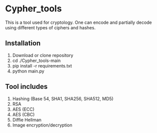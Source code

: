 # Cypher_tools

This is a tool used for cryptology. One can encode and partially decode using different types of ciphers and hashes. 


<h2> Installation </h2>
<ol> 
  <li> Download or clone repository </li>
  <li> cd ./Cypher_tools-main </li>
  <li> pip install -r requirements.txt </li>
  <li> python main.py </li>
</ol>
<h2> Tool includes </h2>
<ol>
  <li> Hashing (Base 54, SHA1, SHA256, SHA512, MD5) </li>
  <li> RSA </li>
  <li> AES (ECC) </li>
  <li> AES (CBC) </li>
  <li> Diffie Hellman </li>
  <li> Image encryption/decryption </li>
</ol>
